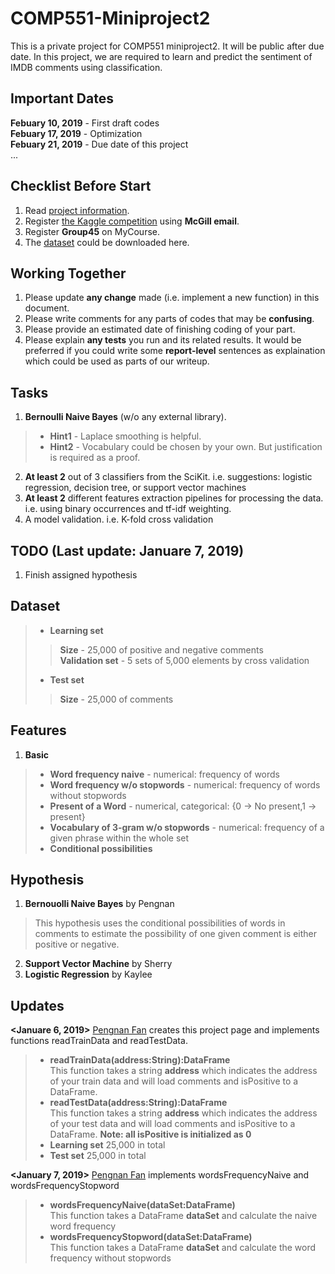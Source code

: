 # COMP551-Miniproject2
This is a private project for COMP551 miniproject2. It will be public after due date. In this project, we are required to learn and predict the sentiment of IMDB comments using classification.

## Important Dates
**Febuary 10, 2019** - First draft codes  
**Febuary 17, 2019** - Optimization  
**Febuary 21, 2019** - Due date of this project  
...  

## Checklist Before Start
1) Read [project information](https://www.cs.mcgill.ca/~wlh/comp551/files/miniproject2_spec.pdf).  
2) Register [the Kaggle competition](https://www.kaggle.com/t/b95c2a432a9445d6a01a7a95d51d1dd5) using **McGill email**.  
3) Register **Group45** on MyCourse.  
4) The [dataset](https://www.kaggle.com/c/12888/download-all) could be downloaded here.  

## Working Together
1) Please update **any change** made (i.e. implement a new function) in this document.  
2) Please write comments for any parts of codes that may be **confusing**.  
3) Please provide an estimated date of finishing coding of your part.  
4) Please explain **any tests** you run and its related results. It would be preferred if you could write some **report-level** sentences as explaination which could be used as parts of our writeup.  

## Tasks  
1) **Bernoulli Naive Bayes** (w/o any external library).  
> * **Hint1** - Laplace smoothing is helpful.  
> * **Hint2** - Vocabulary could be chosen by your own. But justification is required as a proof.   
2) **At least 2** out of 3 classifiers from the SciKit. i.e. suggestions: logistic regression, decision tree, or support vector machines  
3) **At least 2** different features extraction pipelines for processing the data. i.e. using binary occurrences and tf-idf weighting.  
4) A model validation. i.e. K-fold cross validation  

## TODO (Last update: Januare 7, 2019)
1) Finish assigned hypothesis  

## Dataset  
> * **Learning set**  
>> **Size** - 25,000 of positive and negative comments  
>> **Validation set** - 5 sets of 5,000 elements by cross validation  
> * **Test set**
>> **Size** - 25,000 of comments  

## Features
1. **Basic**  
> * **Word frequency naive** - numerical: frequency of words
> * **Word frequency w/o stopwords** - numerical: frequency of words without stopwords
> * **Present of a Word** - numerical, categorical: {0 -> No present,1 -> present}  
> * **Vocabulary of 3-gram w/o stopwords** - numerical: frequency of a given phrase within the whole set
> * **Conditional possibilities**  

## Hypothesis  
1. **Bernouolli Naive Bayes** by Pengnan  
> This hypothesis uses the conditional possibilities of words in comments to estimate the possibility of one given comment is either positive or negative.  
2. **Support Vector Machine** by Sherry  
3. **Logistic Regression** by Kaylee  

## Updates
**<Januare 6, 2019>** [Pengnan Fan](https://github.com/Catosine) creates this project page and implements functions readTrainData and readTestData. 
> * **readTrainData(address:String):DataFrame**  
> This function takes a string **address** which indicates the address of your train data and will load comments and isPositive to a DataFrame.  
> * **readTestData(address:String):DataFrame**  
> This function takes a string **address** which indicates the address of your test data and will load comments and isPositive to a DataFrame. **Note: all isPositive is initialized as 0**  
> * **Learning set** 25,000 in total  
> * **Test set** 25,000 in total  

**<January 7, 2019>** [Pengnan Fan](https://github.com/Catosine) implements wordsFrequencyNaive and wordsFrequencyStopword
> * **wordsFrequencyNaive(dataSet:DataFrame)**  
> This function takes a DataFrame **dataSet** and calculate the naive word frequency  
> * **wordsFrequencyStopword(dataSet:DataFrame)**  
> This function takes a DataFrame **dataSet** and calculate the word frequency without stopwords  
